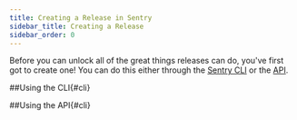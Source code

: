 ```yaml
---
title: Creating a Release in Sentry
sidebar_title: Creating a Release
sidebar_order: 0
---
```


Before you can unlock all of the great things releases can do, you've first got to create one! You can do this either through the [Sentry CLI](#cli) or the [API](#api).

##Using the CLI{#cli}





##Using the API{#cli}
